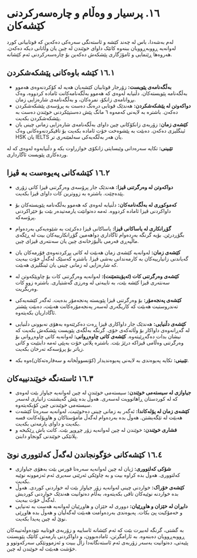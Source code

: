 # ١٦. پرسیار و وەڵام و چارەسەرکردنی کێشەکان

لەم بەشەدا، باس لە چەند کێشە و ئاستەنگی سەرەکی دەکەین کە قوتابیانی کورد لەوانەیە ڕووبەڕوویان ببنەوە کاتێک داوای خوێندن لە چین یان وڵاتانی دیکە دەکەن. هەروەها ڕێنمایی و ئامۆژگاری پێشکەش دەکەین بۆ چارەسەرکردنی ئەم کێشانە.

## ١٦.١ کێشە باوەکانی پێشکەشکردن

- **بەڵگەنامەی پێویست:** زۆرجار قوتابیان کێشەیان هەیە لە کۆکردنەوەی هەموو بەڵگەنامە پێویستەکان. دڵنیابە لەوەی کە هەموو بەڵگەنامەکانت ئامادە کردووە، وەک بڕوانامەی زانکۆ، نمرەکان، و بەڵگەنامەی شارەزایی زمان.
- **دواکەوتن لە پێشکەشکردن:** هەندێک قوتابی درەنگ دەست بە پرۆسەی پێشکەشکردن دەکەن. باشترە بە لایەنی کەمەوە ٦ مانگ پێش دەستپێکردنی خوێندن دەست بە پێشکەشکردن بکەیت.
- **کێشەی زمان:** زۆربەی زانکۆکانی چین داوای بەڵگەنامەی شارەزایی زمانی چینی یان ئینگلیزی دەکەن. دەبێت بە پێشوەخت خۆت ئامادە بکەیت بۆ تاقیکردنەوەکانی وەک HSK یان IELTS یان هەر بەڵگەیەکی سەلمێنەری تر.

  
**تێبینی:** تکایە سەرەدانی وێبسایتی زانکۆی خوازراوت بکە و دڵنیابەوە لەوەی کە لە وردەکاری پێویست ئاگارداری.

## ١٦.٢ کێشەکانی پەیوەست بە ڤیزا
- **دواکەوتن لە وەرگرتنی ڤیزا:** هەندێک جار پرۆسەی وەرگرتنی ڤیزا کاتی زۆری پێدەچێت. باشترە بە زووترین کات داوای ڤیزا بکەیت.

  
- **کەموکوڕی لە بەڵگەنامەکان:** دڵنیابە لەوەی کە هەموو بەڵگەنامە پێویستەکان بۆ داواکردنی ڤیزا ئامادە کردووە. ئەمە دەتوانێت یارمەتیدەر بێت بۆ خێراکردنی پرۆسەکە.
- **گۆڕانکاری لە یاساکانی ڤیزا:** یاساکانی ڤیزا دەکرێت بە شێوەیەکی بەردەوام بگۆڕدرێن. بۆیە گرنگە بەردەوام ئاگاداری دواهەمین گۆڕانکارییەکان بیت لە ڕێگەی ماڵپەڕی فەرمی باڵیۆزخانەی چین یان سەنتەری ڤیزای چین.
- **کێشەی زمان:** لەوانەیە کێشەی زمان هەبێت لە کاتی پڕکردنەوەی فۆرمەکان یان گەیاندنی زانیارییەکان بە کارمەندانی بەشی ڤیزا. باشترە کەسێک لەگەڵ خۆت ببەیت کە شارەزایی لە زمانی چینی یان ئینگلیزی هەبێت.
- **کێشەی وەرگرتنی کات (ئەپۆینتمێنت):** لەوانەیە وەرگرتنی کات بۆ چاوپێکەوتن لە سەنتەری ڤیزا کێشە بێت، بە تایبەتی لە وەرزی گەشتیاری. باشترە زوو کات وەربگریت.
- **کێشەی پەنجەمۆر:** بۆ وەرگرتنی ڤیزا پێویستە پەنجەمۆر بدەیت. ئەگەر کێشەیەکی تەندروستیت هەبێت کە کاریگەری لەسەر پەنجەمۆرەکانت هەبێت، دەبێت پێشتر ئاگاداریان بکەیتەوە.
- **کێشەی دڵنیایی:** هەندێک جار داواکاری ڤیزا ڕەت دەکرێتەوە بەهۆی نەبوونی دڵنیایی لە گەڕانەوەی داواکار بۆ وڵاتەکەی خۆی. گرنگە بەڵگەی پێویست پێشکەش بکەیت کە نیشان بدات دەگەڕێیتەوە.
**کێشەی کاتی چاوەڕوانی:** لەوانەیە کاتی چاوەڕوانی بۆ وەرگرتنی وەڵامی ڤیزاکە درێژ بێت. باشترە پلانی خۆت بەپێی ئەمە دابنێیت و کاتی زیاتر بۆ پرۆسەکە تەرخان بکەیت.
  
- **تێبینی:** تکایە پەیوەندی بە لایەنی پەیوەندیدار (کۆنسووڵخانە و سەفارەتەکان)ەوە بکە.

## ١٦.٣ ئاستەنگە خوێندنییەکان

- **جیاوازی لە سیستەمی خوێندن:** سیستەمی خوێندن لە چین لەوانەیە جیاواز بێت لەوەی کە لە کوردستان ڕاهاتوویت لەسەری. هەوڵ بدە پێش گەیشتنت زانیاری لەسەر سیستەمی خوێندنی چین کۆبکەیتەوە.
- **کێشەی زمان لە پۆلەکاندا:** ئەگەر بە زمانی چینی دەخوێنیت، لەوانەیە سەرەتا کێشەت هەبێت لە تێگەیشتن. هەوڵ بدە بەردەوام لەگەڵ مامۆستاکان و هاوپۆلەکانت قسە بکەیت و داوای یارمەتی بکەیت.
- **فشاری خوێندن:** خوێندن لە چین لەوانەیە زۆر چڕوپڕ بێت. کاتت باش ڕێکبخە و پلانێکی خوێندنی گونجاو دابنێ.

## ١٦.٤ کێشەکانی خۆگونجاندن لەگەڵ کەلتووری نوێ

- **شۆکی کەلتووری:** ژیان لە چین لەوانەیە سەرەتا قورس بێت بەهۆی جیاوازی کەلتووری. هەوڵ بدە کراوە بیت و بە چاوێکی ئەرێنی سەیری ئەم ئەزموونە نوێیە بکەیت.
- **کێشەی خۆراک:** خواردنی چینی لەوانەیە زۆر جیاواز بێت لە خواردنی کوردی. هەوڵ بدە خواردنە نوێیەکان تاقی بکەیتەوە، بەڵام دەتوانیت هەندێک خواردنی کوردیش لەگەڵ خۆت ببەیت.
- **دابڕان لە خێزان و هاوڕێیان:** دووری لە خێزان و هاوڕێیان لەوانەیە هەست بە تەنیایی و خەمۆکیت پێ بکات. پەیوەندی بەردەوامت هەبێت لەگەڵیان و هەوڵ بدە هاوڕێی نوێ لە چین پەیدا بکەیت.

بە گشتی، گرنگە لەبیرت بێت کە ئەم کێشانە ئاساییە و زۆربەی قوتابیە نێودەوڵەتییەکان ڕووبەڕوویان دەبنەوە. بە ئارامگرتن، ئامادەبوون، و داواکردنی یارمەتی کاتێک پێویستت پێیەتی، دەتوانیت بەسەر زۆربەی ئەم ئاستەنگانەدا زاڵ ببیت و ئەزموونێکی سەرکەوتوو و خۆشت هەبێت لە خوێندن لە چین.


